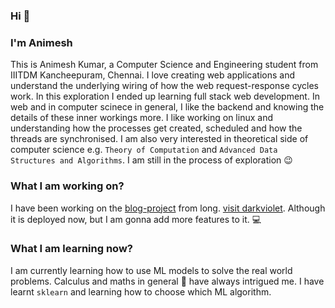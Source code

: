 ### Hi 👋
### I'm Animesh

This is Animesh Kumar, a Computer Science and Engineering student from IIITDM Kancheepuram, Chennai. I love creating web applications and understand the underlying wiring of how the web request-response cycles work. In this exploration I ended up learning full stack web development. In web and in computer scinece in general, I like the backend and knowing the details of these inner workings more. I like working on linux and understanding how the processes get created, scheduled and how the threads are synchronised. I am also very interested in theoretical side of computer science e.g. `Theory of Computation` and `Advanced Data Structures and Algorithms`. I am still in the process of exploration 😉

### What I am working on?
I have been working on the [blog-project]("https://github.com/Animesh241100/blog-project") from long. [visit darkviolet]("http://darkviolet.pythonanywhere.com/"). Although it is deployed now, but I am gonna add more features to it. 💻

### What I am learning now?
I am currently learning how to use ML models to solve the real world problems. Calculus and maths in general 📖 have always intrigued me. I have learnt `sklearn` and learning how to choose which ML algorithm.


